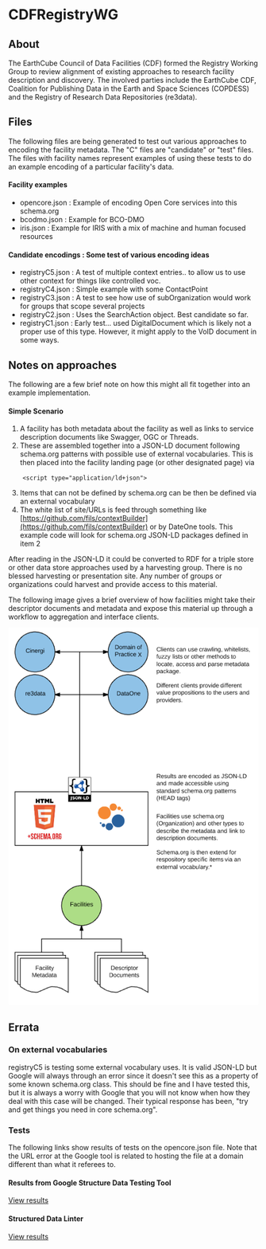 # CDFRegistryWG


## About
The EarthCube Council of Data Facilities (CDF) formed the Registry Working Group to review alignment of existing approaches to research facility description and discovery.  The involved parties include the EarthCube CDF, Coalition for Publishing Data in the Earth and Space Sciences (COPDESS) and the Registry of Research Data Repositories (re3data). 

## Files
The following files are being generated to test out various approaches to encoding the facility metadata.  The "C" files are "candidate" or "test" files.  The files with facility names represent examples of using these tests to do an example encoding of a particular facility's data.  

#### Facility examples
* opencore.json : Example of encoding Open Core services into this schema.org
* bcodmo.json : Example for BCO-DMO
* iris.json : Example for IRIS with a mix of machine and human focused resources


#### Candidate encodings :  Some test of various encoding ideas
* registryC5.json : A test of multiple context entries..  to allow us to use
other context for things like controlled voc. 
* registryC4.json : Simple example with some ContactPoint
* registryC3.json : A test to see how use of subOrganization would work for 
groups that scope several projects 
* registryC2.json : Uses the SearchAction object.  Best candidate so far.
* registryC1.json : Early test... used DigitalDocument which is likely not a proper 
use of this type.  However, it might apply to the VoID document in some ways.   
 


## Notes on approaches
The following are a few brief note on how this might all fit together into an example 
implementation.  

#### Simple Scenario 

1. A facility has both metadata about the facility as well as links to service description 
documents like Swagger, OGC or Threads.  
2. These are assembled together into a JSON-LD document following schema.org patterns with possible
use of external vocabularies.  This is then placed into the facility landing page (or other designated page) via 
```
    <script type="application/ld+json">
```
3. Items that can not be defined by schema.org can be then be defined via an external vocabulary
4. The white list of site/URLs is feed through something like [https://github.com/fils/contextBuilder](https://github.com/fils/contextBuilder) or by DateOne tools.  This example code will look for schema.org JSON-LD packages defined in item 2

After reading in the JSON-LD it could be converted to RDF for a triple store 
or other data store approaches used by a harvesting group.   There is no blessed harvesting or presentation 
site.  Any number of groups or organizations could harvest and provide access to this material. 

The following image gives a brief overview of how facilities might take their descriptor documents and metadata
and expose this material up through a workflow to aggregation and interface clients.  

![Image of Flow](./Images/bubbles.png)


## Errata 
### On external vocabularies
registryC5 is testing some external vocabulary uses.  It is valid JSON-LD but 
Google will always through an error since it doesn't see this as a property of some
known schema.org class.  This should be fine and I have tested this, but it is always
a worry with Google that you will not know when how they deal with this case
will be changed.   Their typical response has been, "try and get things you need 
in core schema.org".  

### Tests
The following links show results of tests on the opencore.json file.  Note that the 
URL error at the Google tool is related to hosting the file at a domain different than what it referees to.

#### Results from Google Structure Data Testing Tool
[View results](https://search.google.com/structured-data/testing-tool#url=https%3A%2F%2Fraw.githubusercontent.com%2Ffils%2FCDFRegistryWG%2Fmaster%2Fopencore.json)

#### Structured Data Linter
[View results](http://linter.structured-data.org/?url=https:%2F%2Fraw.githubusercontent.com%2Ffils%2FCDFRegistryWG%2Fmaster%2Fopencore.json)

